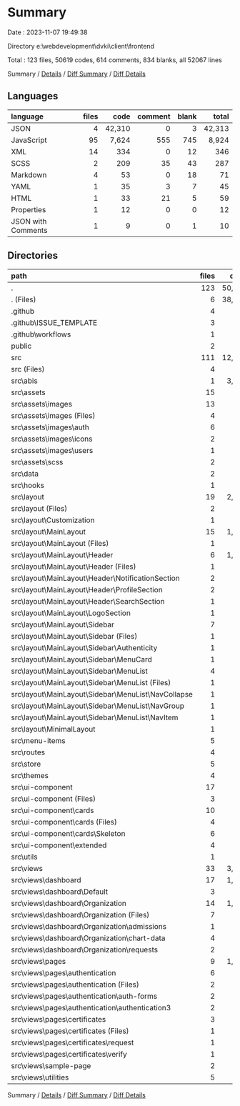 # Summary

Date : 2023-11-07 19:49:38

Directory e:\\webdevelopment\\dvki\\client\\frontend

Total : 123 files,  50619 codes, 614 comments, 834 blanks, all 52067 lines

Summary / [Details](details.md) / [Diff Summary](diff.md) / [Diff Details](diff-details.md)

## Languages
| language | files | code | comment | blank | total |
| :--- | ---: | ---: | ---: | ---: | ---: |
| JSON | 4 | 42,310 | 0 | 3 | 42,313 |
| JavaScript | 95 | 7,624 | 555 | 745 | 8,924 |
| XML | 14 | 334 | 0 | 12 | 346 |
| SCSS | 2 | 209 | 35 | 43 | 287 |
| Markdown | 4 | 53 | 0 | 18 | 71 |
| YAML | 1 | 35 | 3 | 7 | 45 |
| HTML | 1 | 33 | 21 | 5 | 59 |
| Properties | 1 | 12 | 0 | 0 | 12 |
| JSON with Comments | 1 | 9 | 0 | 1 | 10 |

## Directories
| path | files | code | comment | blank | total |
| :--- | ---: | ---: | ---: | ---: | ---: |
| . | 123 | 50,619 | 614 | 834 | 52,067 |
| . (Files) | 6 | 38,466 | 0 | 5 | 38,471 |
| .github | 4 | 87 | 3 | 24 | 114 |
| .github\\ISSUE_TEMPLATE | 3 | 52 | 0 | 17 | 69 |
| .github\\workflows | 1 | 35 | 3 | 7 | 45 |
| public | 2 | 51 | 21 | 6 | 78 |
| src | 111 | 12,015 | 590 | 799 | 13,404 |
| src (Files) | 4 | 134 | 44 | 31 | 209 |
| src\\abis | 1 | 3,866 | 0 | 0 | 3,866 |
| src\\assets | 15 | 525 | 35 | 54 | 614 |
| src\\assets\\images | 13 | 316 | 0 | 11 | 327 |
| src\\assets\\images (Files) | 4 | 37 | 0 | 3 | 40 |
| src\\assets\\images\\auth | 6 | 253 | 0 | 5 | 258 |
| src\\assets\\images\\icons | 2 | 11 | 0 | 2 | 13 |
| src\\assets\\images\\users | 1 | 15 | 0 | 1 | 16 |
| src\\assets\\scss | 2 | 209 | 35 | 43 | 287 |
| src\\data | 2 | 113 | 0 | 15 | 128 |
| src\\hooks | 1 | 12 | 1 | 6 | 19 |
| src\\layout | 19 | 2,065 | 132 | 211 | 2,408 |
| src\\layout (Files) | 2 | 51 | 2 | 14 | 67 |
| src\\layout\\Customization | 1 | 196 | 8 | 15 | 219 |
| src\\layout\\MainLayout | 15 | 1,809 | 120 | 177 | 2,106 |
| src\\layout\\MainLayout (Files) | 1 | 93 | 6 | 12 | 111 |
| src\\layout\\MainLayout\\Header | 6 | 1,092 | 77 | 77 | 1,246 |
| src\\layout\\MainLayout\\Header (Files) | 1 | 147 | 4 | 14 | 165 |
| src\\layout\\MainLayout\\Header\\NotificationSection | 2 | 467 | 13 | 25 | 505 |
| src\\layout\\MainLayout\\Header\\ProfileSection | 2 | 308 | 53 | 22 | 383 |
| src\\layout\\MainLayout\\Header\\SearchSection | 1 | 170 | 7 | 16 | 193 |
| src\\layout\\MainLayout\\LogoSection | 1 | 16 | 3 | 6 | 25 |
| src\\layout\\MainLayout\\Sidebar | 7 | 608 | 34 | 82 | 724 |
| src\\layout\\MainLayout\\Sidebar (Files) | 1 | 76 | 4 | 11 | 91 |
| src\\layout\\MainLayout\\Sidebar\\Authenticity | 1 | 128 | 5 | 13 | 146 |
| src\\layout\\MainLayout\\Sidebar\\MenuCard | 1 | 110 | 5 | 12 | 127 |
| src\\layout\\MainLayout\\Sidebar\\MenuList | 4 | 294 | 20 | 46 | 360 |
| src\\layout\\MainLayout\\Sidebar\\MenuList (Files) | 1 | 19 | 3 | 6 | 28 |
| src\\layout\\MainLayout\\Sidebar\\MenuList\\NavCollapse | 1 | 132 | 7 | 16 | 155 |
| src\\layout\\MainLayout\\Sidebar\\MenuList\\NavGroup | 1 | 48 | 4 | 10 | 62 |
| src\\layout\\MainLayout\\Sidebar\\MenuList\\NavItem | 1 | 95 | 6 | 14 | 115 |
| src\\layout\\MinimalLayout | 1 | 9 | 2 | 5 | 16 |
| src\\menu-items | 5 | 154 | 21 | 25 | 200 |
| src\\routes | 4 | 121 | 10 | 19 | 150 |
| src\\store | 5 | 57 | 8 | 17 | 82 |
| src\\themes | 4 | 423 | 14 | 15 | 452 |
| src\\ui-component | 17 | 902 | 59 | 119 | 1,080 |
| src\\ui-component (Files) | 3 | 40 | 20 | 15 | 75 |
| src\\ui-component\\cards | 10 | 456 | 24 | 58 | 538 |
| src\\ui-component\\cards (Files) | 4 | 191 | 9 | 31 | 231 |
| src\\ui-component\\cards\\Skeleton | 6 | 265 | 15 | 27 | 307 |
| src\\ui-component\\extended | 4 | 406 | 15 | 46 | 467 |
| src\\utils | 1 | 21 | 8 | 6 | 35 |
| src\\views | 33 | 3,622 | 258 | 281 | 4,161 |
| src\\views\\dashboard | 17 | 1,966 | 175 | 156 | 2,297 |
| src\\views\\dashboard\\Default | 3 | 342 | 44 | 31 | 417 |
| src\\views\\dashboard\\Organization | 14 | 1,624 | 131 | 125 | 1,880 |
| src\\views\\dashboard\\Organization (Files) | 7 | 964 | 34 | 83 | 1,081 |
| src\\views\\dashboard\\Organization\\admissions | 1 | 22 | 31 | 7 | 60 |
| src\\views\\dashboard\\Organization\\chart-data | 4 | 222 | 4 | 11 | 237 |
| src\\views\\dashboard\\Organization\\requests | 2 | 416 | 62 | 24 | 502 |
| src\\views\\pages | 9 | 1,109 | 35 | 83 | 1,227 |
| src\\views\\pages\\authentication | 6 | 735 | 25 | 65 | 825 |
| src\\views\\pages\\authentication (Files) | 2 | 29 | 5 | 11 | 45 |
| src\\views\\pages\\authentication\\auth-forms | 2 | 556 | 12 | 38 | 606 |
| src\\views\\pages\\authentication\\authentication3 | 2 | 150 | 8 | 16 | 174 |
| src\\views\\pages\\certificates | 3 | 374 | 10 | 18 | 402 |
| src\\views\\pages\\certificates (Files) | 1 | 23 | 3 | 7 | 33 |
| src\\views\\pages\\certificates\\request | 1 | 265 | 5 | 4 | 274 |
| src\\views\\pages\\certificates\\verify | 1 | 86 | 2 | 7 | 95 |
| src\\views\\sample-page | 2 | 64 | 31 | 6 | 101 |
| src\\views\\utilities | 5 | 483 | 17 | 36 | 536 |

Summary / [Details](details.md) / [Diff Summary](diff.md) / [Diff Details](diff-details.md)